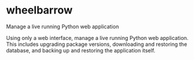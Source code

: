# wheelbarrow
Manage a live running Python web application

Using only a web interface, manage a live running Python web application.
This includes upgrading package versions,
downloading and restoring the database,
and backing up and restoring the application itself.
